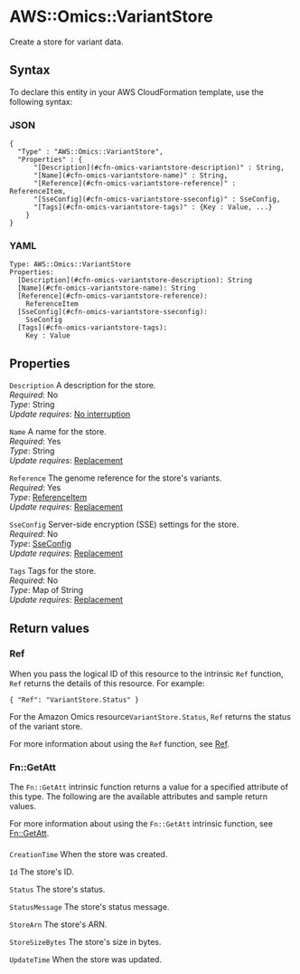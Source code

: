 # AWS::Omics::VariantStore<a name="aws-resource-omics-variantstore"></a>

Create a store for variant data\.

## Syntax<a name="aws-resource-omics-variantstore-syntax"></a>

To declare this entity in your AWS CloudFormation template, use the following syntax:

### JSON<a name="aws-resource-omics-variantstore-syntax.json"></a>

```
{
  "Type" : "AWS::Omics::VariantStore",
  "Properties" : {
      "[Description](#cfn-omics-variantstore-description)" : String,
      "[Name](#cfn-omics-variantstore-name)" : String,
      "[Reference](#cfn-omics-variantstore-reference)" : ReferenceItem,
      "[SseConfig](#cfn-omics-variantstore-sseconfig)" : SseConfig,
      "[Tags](#cfn-omics-variantstore-tags)" : {Key : Value, ...}
    }
}
```

### YAML<a name="aws-resource-omics-variantstore-syntax.yaml"></a>

```
Type: AWS::Omics::VariantStore
Properties:
  [Description](#cfn-omics-variantstore-description): String
  [Name](#cfn-omics-variantstore-name): String
  [Reference](#cfn-omics-variantstore-reference):
    ReferenceItem
  [SseConfig](#cfn-omics-variantstore-sseconfig):
    SseConfig
  [Tags](#cfn-omics-variantstore-tags):
    Key : Value
```

## Properties<a name="aws-resource-omics-variantstore-properties"></a>

`Description` <a name="cfn-omics-variantstore-description"></a>
A description for the store\.  
_Required_: No  
_Type_: String  
_Update requires_: [No interruption](https://docs.aws.amazon.com/AWSCloudFormation/latest/UserGuide/using-cfn-updating-stacks-update-behaviors.html#update-no-interrupt)

`Name` <a name="cfn-omics-variantstore-name"></a>
A name for the store\.  
_Required_: Yes  
_Type_: String  
_Update requires_: [Replacement](https://docs.aws.amazon.com/AWSCloudFormation/latest/UserGuide/using-cfn-updating-stacks-update-behaviors.html#update-replacement)

`Reference` <a name="cfn-omics-variantstore-reference"></a>
The genome reference for the store's variants\.  
_Required_: Yes  
_Type_: [ReferenceItem](aws-properties-omics-variantstore-referenceitem.md)  
_Update requires_: [Replacement](https://docs.aws.amazon.com/AWSCloudFormation/latest/UserGuide/using-cfn-updating-stacks-update-behaviors.html#update-replacement)

`SseConfig` <a name="cfn-omics-variantstore-sseconfig"></a>
Server\-side encryption \(SSE\) settings for the store\.  
_Required_: No  
_Type_: [SseConfig](aws-properties-omics-variantstore-sseconfig.md)  
_Update requires_: [Replacement](https://docs.aws.amazon.com/AWSCloudFormation/latest/UserGuide/using-cfn-updating-stacks-update-behaviors.html#update-replacement)

`Tags` <a name="cfn-omics-variantstore-tags"></a>
Tags for the store\.  
_Required_: No  
_Type_: Map of String  
_Update requires_: [Replacement](https://docs.aws.amazon.com/AWSCloudFormation/latest/UserGuide/using-cfn-updating-stacks-update-behaviors.html#update-replacement)

## Return values<a name="aws-resource-omics-variantstore-return-values"></a>

### Ref<a name="aws-resource-omics-variantstore-return-values-ref"></a>

When you pass the logical ID of this resource to the intrinsic `Ref` function, `Ref` returns the details of this resource\. For example:

`{ "Ref": "VariantStore.Status" }`

For the Amazon Omics resource`VariantStore.Status`, `Ref` returns the status of the variant store\.

For more information about using the `Ref` function, see [Ref](https://docs.aws.amazon.com/AWSCloudFormation/latest/UserGuide/intrinsic-function-reference-ref.html)\.

### Fn::GetAtt<a name="aws-resource-omics-variantstore-return-values-fn--getatt"></a>

The `Fn::GetAtt` intrinsic function returns a value for a specified attribute of this type\. The following are the available attributes and sample return values\.

For more information about using the `Fn::GetAtt` intrinsic function, see [Fn::GetAtt](https://docs.aws.amazon.com/AWSCloudFormation/latest/UserGuide/intrinsic-function-reference-getatt.html)\.

#### <a name="aws-resource-omics-variantstore-return-values-fn--getatt-fn--getatt"></a>

`CreationTime` <a name="CreationTime-fn::getatt"></a>
When the store was created\.

`Id` <a name="Id-fn::getatt"></a>
The store's ID\.

`Status` <a name="Status-fn::getatt"></a>
The store's status\.

`StatusMessage` <a name="StatusMessage-fn::getatt"></a>
The store's status message\.

`StoreArn` <a name="StoreArn-fn::getatt"></a>
The store's ARN\.

`StoreSizeBytes` <a name="StoreSizeBytes-fn::getatt"></a>
The store's size in bytes\.

`UpdateTime` <a name="UpdateTime-fn::getatt"></a>
When the store was updated\.
